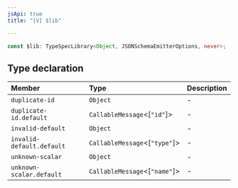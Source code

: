 ```yaml
---
jsApi: true
title: "[V] $lib"

---
```

```ts
const $lib: TypeSpecLibrary<Object, JSONSchemaEmitterOptions, never>;
```

## Type declaration

| Member | Type | Description |
| :------ | :------ | :------ |
| `duplicate-id` | `Object` | - |
| `duplicate-id.default` | `CallableMessage`<[`"id"`]\> | - |
| `invalid-default` | `Object` | - |
| `invalid-default.default` | `CallableMessage`<[`"type"`]\> | - |
| `unknown-scalar` | `Object` | - |
| `unknown-scalar.default` | `CallableMessage`<[`"name"`]\> | - |
